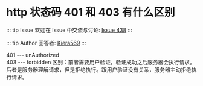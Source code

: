 # http 状态码 401 和 403 有什么区别



::: tip Issue 
 欢迎在 Issue 中交流与讨论: [Issue 438](https://github.com/shfshanyue/Daily-Question/issues/438) 
:::

::: tip Author 
回答者: [Kiera569](https://github.com/Kiera569) 
:::

401 --- unAuthorized  
403 --- forbidden
区别：前者需要用户验证，验证成功之后服务器会执行请求。
           后者是服务器理解请求，但是拒绝执行。跟用户验证没有关系，服务器主动拒绝执行请求。